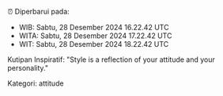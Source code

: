 ⏰ Diperbarui pada:
- WIB: Sabtu, 28 Desember 2024 16.22.42 UTC
- WITA: Sabtu, 28 Desember 2024 17.22.42 UTC
- WIT: Sabtu, 28 Desember 2024 18.22.42 UTC

Kutipan Inspiratif:
"Style is a reflection of your attitude and your personality."


Kategori: attitude

